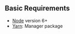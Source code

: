 
## Basic Requirements

* [Node](https://nodejs.org/en) version 6+
* [Yarn](https://yarnpkg.com/lang/en/): Manager package
